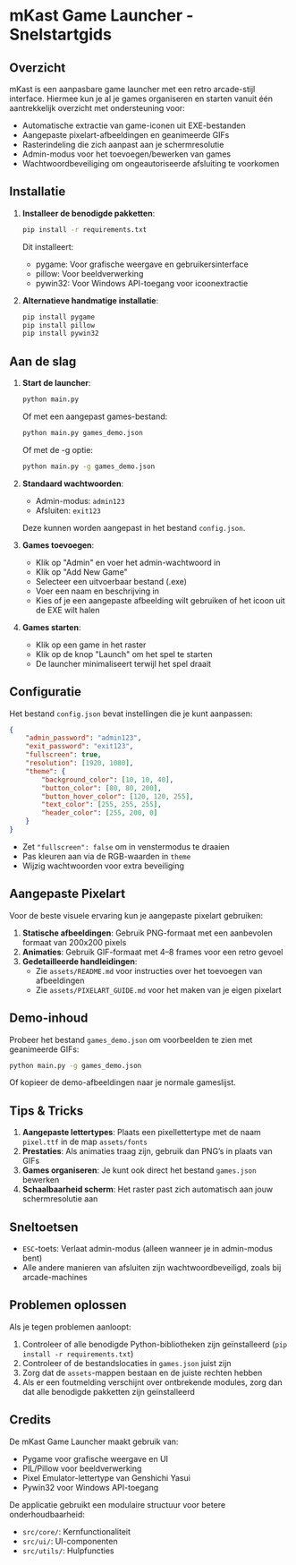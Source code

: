 # mKast Game Launcher - Snelstartgids

## Overzicht

mKast is een aanpasbare game launcher met een retro arcade-stijl interface. Hiermee kun je al je games organiseren en starten vanuit één aantrekkelijk overzicht met ondersteuning voor:

- Automatische extractie van game-iconen uit EXE-bestanden  
- Aangepaste pixelart-afbeeldingen en geanimeerde GIFs  
- Rasterindeling die zich aanpast aan je schermresolutie  
- Admin-modus voor het toevoegen/bewerken van games  
- Wachtwoordbeveiliging om ongeautoriseerde afsluiting te voorkomen  

## Installatie

1. **Installeer de benodigde pakketten**:
   ```bash
   pip install -r requirements.txt
   ```
   
   Dit installeert:
   - pygame: Voor grafische weergave en gebruikersinterface
   - pillow: Voor beeldverwerking
   - pywin32: Voor Windows API-toegang voor icoonextractie

2. **Alternatieve handmatige installatie**:
   ```bash
   pip install pygame
   pip install pillow
   pip install pywin32
   ```

## Aan de slag

1. **Start de launcher**:
   ```bash
   python main.py
   ```
   
   Of met een aangepast games-bestand:
   ```bash
   python main.py games_demo.json
   ```
   
   Of met de -g optie:
   ```bash
   python main.py -g games_demo.json
   ```

2. **Standaard wachtwoorden**:
   - Admin-modus: `admin123`
   - Afsluiten: `exit123`
   
   Deze kunnen worden aangepast in het bestand `config.json`.

3. **Games toevoegen**:
   - Klik op "Admin" en voer het admin-wachtwoord in
   - Klik op "Add New Game"
   - Selecteer een uitvoerbaar bestand (.exe)
   - Voer een naam en beschrijving in
   - Kies of je een aangepaste afbeelding wilt gebruiken of het icoon uit de EXE wilt halen

4. **Games starten**:
   - Klik op een game in het raster
   - Klik op de knop "Launch" om het spel te starten
   - De launcher minimaliseert terwijl het spel draait

## Configuratie

Het bestand `config.json` bevat instellingen die je kunt aanpassen:

```json
{
    "admin_password": "admin123",
    "exit_password": "exit123",
    "fullscreen": true,
    "resolution": [1920, 1080],
    "theme": {
        "background_color": [10, 10, 40],
        "button_color": [80, 80, 200],
        "button_hover_color": [120, 120, 255],
        "text_color": [255, 255, 255],
        "header_color": [255, 200, 0]
    }
}
```

- Zet `"fullscreen": false` om in venstermodus te draaien  
- Pas kleuren aan via de RGB-waarden in `theme`  
- Wijzig wachtwoorden voor extra beveiliging

## Aangepaste Pixelart

Voor de beste visuele ervaring kun je aangepaste pixelart gebruiken:

1. **Statische afbeeldingen**: Gebruik PNG-formaat met een aanbevolen formaat van 200x200 pixels  
2. **Animaties**: Gebruik GIF-formaat met 4–8 frames voor een retro gevoel  
3. **Gedetailleerde handleidingen**:
   - Zie `assets/README.md` voor instructies over het toevoegen van afbeeldingen  
   - Zie `assets/PIXELART_GUIDE.md` voor het maken van je eigen pixelart  

## Demo-inhoud

Probeer het bestand `games_demo.json` om voorbeelden te zien met geanimeerde GIFs:

```bash
python main.py -g games_demo.json
```

Of kopieer de demo-afbeeldingen naar je normale gameslijst.

## Tips & Tricks

1. **Aangepaste lettertypes**: Plaats een pixellettertype met de naam `pixel.ttf` in de map `assets/fonts`  
2. **Prestaties**: Als animaties traag zijn, gebruik dan PNG’s in plaats van GIFs  
3. **Games organiseren**: Je kunt ook direct het bestand `games.json` bewerken  
4. **Schaalbaarheid scherm**: Het raster past zich automatisch aan jouw schermresolutie aan  

## Sneltoetsen

- `ESC`-toets: Verlaat admin-modus (alleen wanneer je in admin-modus bent)  
- Alle andere manieren van afsluiten zijn wachtwoordbeveiligd, zoals bij arcade-machines

## Problemen oplossen

Als je tegen problemen aanloopt:
1. Controleer of alle benodigde Python-bibliotheken zijn geïnstalleerd (`pip install -r requirements.txt`)
2. Controleer of de bestandslocaties in `games.json` juist zijn
3. Zorg dat de `assets`-mappen bestaan en de juiste rechten hebben
4. Als er een foutmelding verschijnt over ontbrekende modules, zorg dan dat alle benodigde pakketten zijn geïnstalleerd

## Credits

De mKast Game Launcher maakt gebruik van:
- Pygame voor grafische weergave en UI  
- PIL/Pillow voor beeldverwerking  
- Pixel Emulator-lettertype van Genshichi Yasui
- Pywin32 voor Windows API-toegang

De applicatie gebruikt een modulaire structuur voor betere onderhoudbaarheid:
- `src/core/`: Kernfunctionaliteit
- `src/ui/`: UI-componenten
- `src/utils/`: Hulpfuncties
